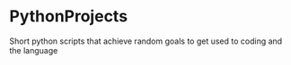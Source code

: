 # PythonProjects
Short python scripts that achieve random goals to get used to coding and the language
